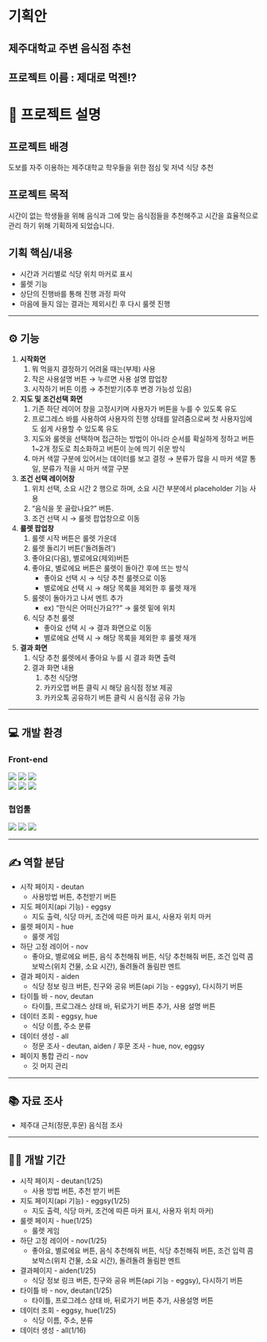 # 기획안

## 제주대학교 주변 음식점 추천

## 프로젝트 이름 : 제대로 먹젠!?

# 💬 프로젝트 설명

## 프로젝트 배경

도보를 자주 이용하는 제주대학교 학우들을 위한 점심 및 저녁 식당 추천

## 프로젝트 목적

시간이 없는 학생들을 위해 음식과 그에 맞는 음식점들을 추천해주고 시간을 효율적으로 관리 하기 위해 기획하게 되었습니다.

## 기획 핵심/내용

- 시간과 거리별로 식당 위치 마커로 표시
- 룰렛 기능
- 상단의 진행바를 통해 진행 과정 파악
- 마음에 들지 않는 결과는 제외시킨 후 다시 룰렛 진행

---

## ⚙️ 기능

1. **시작화면**
   1. 뭐 먹을지 결정하기 어려울 때는(부제) 사용
   2. 작은 사용설명 버튼 → 누르면 사용 설명 팝업창
   3. 시작하기 버튼 이름 → 추천받기(추후 변경 가능성 있음)
2. **지도 및 조건선택 화면**
   1. 기존 하단 레이어 창을 고정시키며 사용자가 버튼을 누를 수 있도록 유도
   2. 프로그레스 바를 사용하여 사용자의 진행 상태를 알려줌으로써 첫 사용자임에도 쉽게 사용할 수 있도록 유도
   3. 지도와 룰렛을 선택하며 접근하는 방법이 아니라 순서를 확실하게 정하고 버튼 1~2개 정도로 최소화하고 버튼이 눈에 띄기 쉬운 방식
   4. 마커 색깔 구분에 있어서는 데이터를 보고 결정 → 분류가 많을 시 마커 색깔 통일, 분류가 적을 시 마커 색깔 구분
3. **조건 선택 레이어창**
   1. 위치 선택, 소요 시간 2 행으로 하며, 소요 시간 부분에서 placeholder 기능 사용
   2. “음식을 못 골랐나요?” 버튼.
   3. 조건 선택 시 → 룰렛 팝업창으로 이동
4. **룰렛 팝업창**
   1. 룰렛 시작 버튼은 룰렛 가운데
   2. 룰렛 돌리기 버튼('돌려돌려')
   3. 좋아요(다음), 별로에요(제외)버튼
   4. 좋아요, 별로에요 버튼은 룰렛이 돌아간 후에 뜨는 방식
      - 좋아요 선택 시 → 식당 추천 룰렛으로 이동
      - 별로에요 선택 시 → 해당 목록을 제외한 후 룰렛 재개
   5. 룰렛이 돌아가고 나서 멘트 추가
      - ex) “한식은 어떠신가요??” → 룰렛 밑에 위치
   6. 식당 추천 룰렛
      - 좋아요 선택 시 → 결과 화면으로 이동
      - 별로에요 선택 시 → 해당 목록을 제외한 후 룰렛 재개
5. **결과 화면**
   1. 식당 추천 룰렛에서 좋아요 누를 시 결과 화면 출력
   2. 결과 화면 내용
      1. 추천 식당명
      2. 카카오맵 버튼 클릭 시 해당 음식점 정보 제공
      3. 카카오톡 공유하기 버튼 클릭 시 음식점 공유 가능

---

## 💻 개발 환경

### **Front-end**

<div>
<img src="https://img.shields.io/badge/html5-E34F26?style=for-the-badge&logo=html5&logoColor=white">
<img src="https://img.shields.io/badge/css-1572B6?style=for-the-badge&logo=css3&logoColor=white">
<img src="https://img.shields.io/badge/javascript-F7DF1E?style=for-the-badge&logo=javascript&logoColor=black">
</br>
<img src="https://img.shields.io/badge/react-61DAFB?style=for-the-badge&logo=react&logoColor=black">
<img src="https://img.shields.io/badge/MariaDB-003545?style=for-the-badge&logo=mariadb&logoColor=black">
<img src="https://img.shields.io/badge/NPM-CB3837?style=for-the-badge&logo=npm&logoColor=black">

</div>

### 협업툴

<div>
<img src="https://img.shields.io/badge/Agit-181717?style=for-the-badge&logo=Agit&logoColor=white">
<img src="https://img.shields.io/badge/Jira-0052CC?style=for-the-badge&logo=Jira&logoColor=white">
<img src="https://img.shields.io/badge/github-181717?style=for-the-badge&logo=github&logoColor=white">

<br>

---

## ✍️ 역할 분담

- 시작 페이지 - deutan
  - 사용방법 버튼, 추천받기 버튼
- 지도 페이지(api 기능) - eggsy
  - 지도 출력, 식당 마커, 조건에 따른 마커 표시, 사용자 위치 마커
- 룰렛 페이지 - hue
  - 룰렛 게임
- 하단 고정 레이어 - nov
  - 좋아요, 별로에요 버튼, 음식 추천해줘 버튼, 식당 추천해줘 버튼, 조건 입력 콤보박스(위치 건물, 소요 시간), 돌려돌려 돌림판 멘트
- 결과 페이지 - aiden
  - 식당 정보 링크 버튼, 친구와 공유 버튼(api 기능 - eggsy), 다시하기 버튼
- 타이틀 바 - nov, deutan
  - 타이틀, 프로그래스 상태 바, 뒤로가기 버튼 추가, 사용 설명 버튼
- 데이터 조회 - eggsy, hue
  - 식당 이름, 주소 분류
- 데이터 생성 - all
  - 정문 조사 - deutan, aiden / 후문 조사 - hue, nov, eggsy
- 페이지 통합 관리 - nov
  - 깃 머지 관리

---

## 📚 자료 조사

- 제주대 근처(정문,후문) 음식점 조사

---

## 🧑‍💻 개발 기간

- 시작 페이지 - deutan(1/25)
  - 사용 방법 버튼, 추천 받기 버튼
- 지도 페이지(api 기능) - eggsy(1/25)
  - 지도 출력, 식당 마커, 조건에 따른 마커 표시, 사용자 위치 마커)
- 룰렛 페이지 - hue(1/25)
  - 룰렛 게임
- 하단 고정 레이어 - nov(1/25)
  - 좋아요, 별로에요 버튼, 음식 추천해줘 버튼, 식당 추천해줘 버튼, 조건 입력 콤보박스(위치 건물, 소요 시간), 돌려돌려 돌림판 멘트
- 결과페이지 - aiden(1/25)
  - 식당 정보 링크 버튼, 친구와 공유 버튼(api 기능 - eggsy), 다시하기 버튼
- 타이틀 바 - nov, deutan(1/25)
  - 타이틀, 프로그레스 상태 바, 뒤로가기 버튼 추가, 사용설명 버튼
- 데이터 조회 - eggsy, hue(1/25)
  - 식당 이름, 주소, 분류
- 데이터 생성 - all(1/16)
